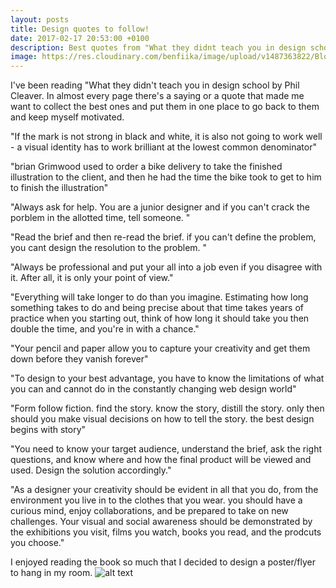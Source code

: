 ```yaml
---
layout: posts
title: Design quotes to follow!
date: 2017-02-17 20:53:00 +0100
description: Best quotes from "What they didnt teach you in design school"
image: https://res.cloudinary.com/benfiika/image/upload/v1487363822/Blog/design.png
---
```

I've been reading "What they didn't teach you in design school by Phil Cleaver. In almost every page there's a saying or a quote that made me want to collect the best ones and put them in one place to go back to them and keep myself motivated.

"If the mark is not strong in black and white, it is also not going to work well - a visual identity has to work brilliant at the lowest common denominator"

"brian Grimwood used to order a bike delivery to take the finished illustration to the client, and then he had the time the bike took to get to him to finish the illustration"

"Always ask for help. You are a junior designer and if you can't crack the porblem in the allotted time, tell someone. "

"Read the brief and then re-read the brief. if you can't define the problem, you cant design the resolution to the problem. "

"Always be professional and put your all into a job even if you disagree with it. After all, it is only your point of view."

"Everything will take longer to do than you imagine. Estimating how long something takes to do and being precise about that time takes years of practice when you starting out, think of how long it should take you then double the time, and you're in with a chance."

"Your pencil and paper allow you to capture your creativity and get them down before they vanish forever"

"To design to your best advantage, you have to know the limitations of what you can and cannot do in the constantly changing web design world"

"Form follow fiction. find the story. know the story, distill the story. only then should you make visual decisions on how to tell the story. the best design begins with story"

"You need to know your target audience, understand the brief, ask the right questions, and know where and how the final product will be viewed and used. Design the solution accordingly."

"As a designer your creativity should be evident in all that you do, from the environment you live in to the clothes that you wear. you should have a curious mind, enjoy collaborations, and be prepared to take on new challenges. Your visual and social awareness should be demonstrated by the exhibitions you visit, films you watch, books you read, and the prodcuts you choose."

I enjoyed reading the book so much that I decided to design a poster/flyer to hang in my room. 
![alt text](https://res.cloudinary.com/benfiika/image/upload/v1487364743/Blog/TheWebDesignGame10.png "Design poster")
